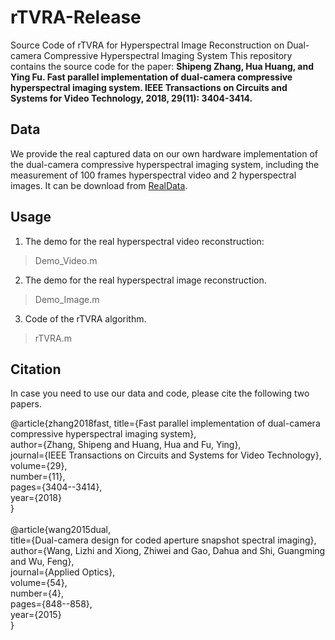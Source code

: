 # rTVRA-Release

Source Code of rTVRA for Hyperspectral Image Reconstruction on Dual-camera Compressive Hyperspectral Imaging System
This repository contains the source code for the paper: **Shipeng Zhang, Hua Huang, and Ying Fu. Fast parallel implementation of dual-camera compressive hyperspectral imaging system. IEEE Transactions on Circuits and Systems for Video Technology, 2018, 29(11): 3404-3414.**

## Data
We provide the real captured data on our own hardware implementation of the dual-camera compressive hyperspectral imaging system, including the measurement of 100 frames hyperspectral video and 2 hyperspectral images. It can be download from [RealData](https://drive.google.com/drive/folders/1xTHmHsOOV0guuWuZKh7troiwYr7CupPO?usp=sharing).

## Usage
1. The demo for the real hyperspectral video reconstruction:
>Demo_Video.m 

2. The demo for the real hyperspectral image reconstruction.
>Demo_Image.m 

3. Code of the rTVRA algorithm.
>rTVRA.m 

## Citation
In case you need to use our data and code, please cite the following two papers.

@article{zhang2018fast,
  title={Fast parallel implementation of dual-camera compressive hyperspectral imaging system},<br/>
  author={Zhang, Shipeng and Huang, Hua and Fu, Ying},<br/>
  journal={IEEE Transactions on Circuits and Systems for Video Technology},<br/>
  volume={29},<br/>
  number={11},<br/>
  pages={3404--3414},<br/>
  year={2018}<br/>
}<br/>
<br/>
@article{wang2015dual,<br/>
  title={Dual-camera design for coded aperture snapshot spectral imaging},<br/>
  author={Wang, Lizhi and Xiong, Zhiwei and Gao, Dahua and Shi, Guangming and Wu, Feng},<br/>
  journal={Applied Optics},<br/>
  volume={54},<br/>
  number={4},<br/>
  pages={848--858},<br/>
  year={2015}<br/>
}<br/>
